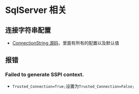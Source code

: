 # SqlServer 相关

## 连接字符串配置

- [ConnectionString 源码](https://github.com/dotnet/corefx/blob/master/src/System.Data.SqlClient/src/System/Data/SqlClient/SqlConnectionString.cs)，里面有所有的配置以及默认值

## 报错

### Failed to generate SSPI context.

- `Trusted_Connection=True;`设置为`Trusted_Connection=False;`
